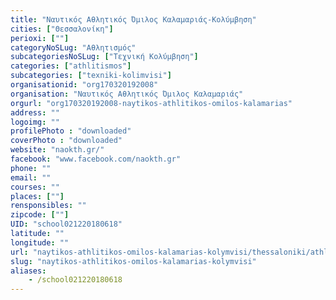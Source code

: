 ```yaml
---
title: "Ναυτικός Αθλητικός Όμιλος Καλαμαριάς-Κολύμβηση"
cities: ["Θεσσαλονίκη"]
perioxi: [""]
categoryNoSLug: "Αθλητισμός"
subcategoriesNoSLug: ["Τεχνική Κολύμβηση"]
categories: ["athlitismos"]
subcategories: ["texniki-kolimvisi"]
organisationid: "org170320192008"
organisation: "Ναυτικός Αθλητικός Όμιλος Καλαμαριάς"
orgurl: "org170320192008-naytikos-athlitikos-omilos-kalamarias"
address: ""
logoimg: ""
profilePhoto : "downloaded"
coverPhoto : "downloaded"
website: "naokth.gr/"
facebook: "www.facebook.com/naokth.gr"
phone: ""
email: ""
courses: ""
places: [""]
rensponsibles: ""
zipcode: [""]
UID: "school021220180618"
latitude: ""
longitude: ""
url: "naytikos-athlitikos-omilos-kalamarias-kolymvisi/thessaloniki/athlitismos/texniki-kolimvisi"
slug: "naytikos-athlitikos-omilos-kalamarias-kolymvisi"
aliases:
    - /school021220180618
---
```





